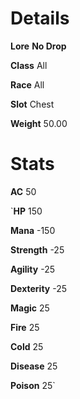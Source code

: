 <!-- TITLE: Huge Metal Hull -->
<!-- SUBTITLE: A giant metal shell from the Alchemical Behemoth underneath Xuolia -->

# Details
**Lore**
**No Drop**

**Class**
All

**Race**
All

**Slot**
Chest

**Weight**
50.00

# Stats

**AC**
50

`**HP**
150

**Mana**
-150

**Strength**
-25

**Agility**
-25

**Dexterity**
-25

**Magic**
25

**Fire**
25

**Cold**
25

**Disease**
25

**Poison**
25`
